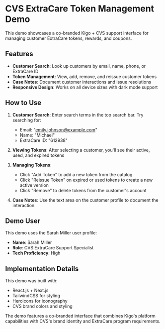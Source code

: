 # CVS ExtraCare Token Management Demo

This demo showcases a co-branded Kigo + CVS support interface for managing customer ExtraCare tokens, rewards, and coupons.

## Features

- **Customer Search**: Look up customers by email, name, phone, or ExtraCare ID
- **Token Management**: View, add, remove, and reissue customer tokens
- **Case Notes**: Document customer interactions and issue resolutions
- **Responsive Design**: Works on all device sizes with dark mode support

## How to Use

1. **Customer Search**: Enter search terms in the top search bar. Try searching for:
   - Email: "emily.johnson@example.com"
   - Name: "Michael"
   - ExtraCare ID: "612938"

2. **Viewing Tokens**: After selecting a customer, you'll see their active, used, and expired tokens

3. **Managing Tokens**:
   - Click "Add Token" to add a new token from the catalog
   - Click "Reissue Token" on expired or used tokens to create a new active version
   - Click "Remove" to delete tokens from the customer's account

4. **Case Notes**: Use the text area on the customer profile to document the interaction

## Demo User

This demo uses the Sarah Miller user profile:
- **Name**: Sarah Miller
- **Role**: CVS ExtraCare Support Specialist
- **Tech Proficiency**: High

## Implementation Details

This demo was built with:
- React.js + Next.js
- TailwindCSS for styling
- Heroicons for iconography
- CVS brand colors and styling

The demo features a co-branded interface that combines Kigo's platform capabilities with CVS's brand identity and ExtraCare program requirements. 